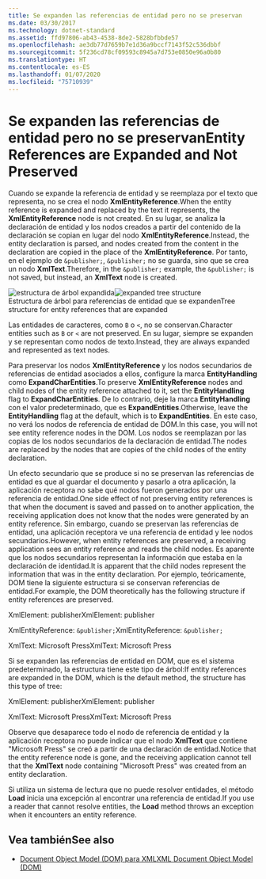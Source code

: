 ```yaml
---
title: Se expanden las referencias de entidad pero no se preservan
ms.date: 03/30/2017
ms.technology: dotnet-standard
ms.assetid: ffd97806-ab43-4538-8de2-5828bfbbde57
ms.openlocfilehash: ae3db77d7659b7e1d36a9bccf7143f52c536dbbf
ms.sourcegitcommit: 5f236cd78cf09593c8945a7d753e0850e96a0b80
ms.translationtype: HT
ms.contentlocale: es-ES
ms.lasthandoff: 01/07/2020
ms.locfileid: "75710939"
---
```

# <a name="entity-references-are-expanded-and-not-preserved"></a><span data-ttu-id="f6011-102">Se expanden las referencias de entidad pero no se preservan</span><span class="sxs-lookup"><span data-stu-id="f6011-102">Entity References are Expanded and Not Preserved</span></span>
<span data-ttu-id="f6011-103">Cuando se expande la referencia de entidad y se reemplaza por el texto que representa, no se crea el nodo **XmlEntityReference**.</span><span class="sxs-lookup"><span data-stu-id="f6011-103">When the entity reference is expanded and replaced by the text it represents, the **XmlEntityReference** node is not created.</span></span> <span data-ttu-id="f6011-104">En su lugar, se analiza la declaración de entidad y los nodos creados a partir del contenido de la declaración se copian en lugar del nodo **XmlEntityReference**.</span><span class="sxs-lookup"><span data-stu-id="f6011-104">Instead, the entity declaration is parsed, and nodes created from the content in the declaration are copied in the place of the **XmlEntityReference**.</span></span> <span data-ttu-id="f6011-105">Por tanto, en el ejemplo de `&publisher;`, `&publisher;` no se guarda, sino que se crea un nodo **XmlText**.</span><span class="sxs-lookup"><span data-stu-id="f6011-105">Therefore, in the `&publisher;` example, the `&publisher;` is not saved, but instead, an **XmlText** node is created.</span></span>  
  
 <span data-ttu-id="f6011-106">![estructura de árbol expandida](../../../../docs/standard/data/xml/media/xmlentityref-expanded-nodes.gif "xmlentityref_expanded_nodes")</span><span class="sxs-lookup"><span data-stu-id="f6011-106">![expanded tree structure](../../../../docs/standard/data/xml/media/xmlentityref-expanded-nodes.gif "xmlentityref_expanded_nodes")</span></span>  
<span data-ttu-id="f6011-107">Estructura de árbol para referencias de entidad que se expanden</span><span class="sxs-lookup"><span data-stu-id="f6011-107">Tree structure for entity references that are expanded</span></span>  
  
 <span data-ttu-id="f6011-108">Las entidades de caracteres, como `B` o `<`, no se conservan.</span><span class="sxs-lookup"><span data-stu-id="f6011-108">Character entities such as `B` or `<` are not preserved.</span></span> <span data-ttu-id="f6011-109">En su lugar, siempre se expanden y se representan como nodos de texto.</span><span class="sxs-lookup"><span data-stu-id="f6011-109">Instead, they are always expanded and represented as text nodes.</span></span>  
  
 <span data-ttu-id="f6011-110">Para preservar los nodos **XmlEntityReference** y los nodos secundarios de referencias de entidad asociados a ellos, configure la marca **EntityHandling** como **ExpandCharEntities**.</span><span class="sxs-lookup"><span data-stu-id="f6011-110">To preserve **XmlEntityReference** nodes and child nodes of the entity reference attached to it, set the **EntityHandling** flag to **ExpandCharEntities**.</span></span> <span data-ttu-id="f6011-111">De lo contrario, deje la marca **EntityHandling** con el valor predeterminado, que es **ExpandEntities**.</span><span class="sxs-lookup"><span data-stu-id="f6011-111">Otherwise, leave the **EntityHandling** flag at the default, which is to **ExpandEntities**.</span></span> <span data-ttu-id="f6011-112">En este caso, no verá los nodos de referencia de entidad de DOM.</span><span class="sxs-lookup"><span data-stu-id="f6011-112">In this case, you will not see entity reference nodes in the DOM.</span></span> <span data-ttu-id="f6011-113">Los nodos se reemplazan por las copias de los nodos secundarios de la declaración de entidad.</span><span class="sxs-lookup"><span data-stu-id="f6011-113">The nodes are replaced by the nodes that are copies of the child nodes of the entity declaration.</span></span>  
  
 <span data-ttu-id="f6011-114">Un efecto secundario que se produce si no se preservan las referencias de entidad es que al guardar el documento y pasarlo a otra aplicación, la aplicación receptora no sabe qué nodos fueron generados por una referencia de entidad.</span><span class="sxs-lookup"><span data-stu-id="f6011-114">One side effect of not preserving entity references is that when the document is saved and passed on to another application, the receiving application does not know that the nodes were generated by an entity reference.</span></span> <span data-ttu-id="f6011-115">Sin embargo, cuando se preservan las referencias de entidad, una aplicación receptora ve una referencia de entidad y lee nodos secundarios.</span><span class="sxs-lookup"><span data-stu-id="f6011-115">However, when entity references are preserved, a receiving application sees an entity reference and reads the child nodes.</span></span> <span data-ttu-id="f6011-116">Es aparente que los nodos secundarios representan la información que estaba en la declaración de identidad.</span><span class="sxs-lookup"><span data-stu-id="f6011-116">It is apparent that the child nodes represent the information that was in the entity declaration.</span></span> <span data-ttu-id="f6011-117">Por ejemplo, teóricamente, DOM tiene la siguiente estructura si se conservan referencias de entidad.</span><span class="sxs-lookup"><span data-stu-id="f6011-117">For example, the DOM theoretically has the following structure if entity references are preserved.</span></span>  
  
 <span data-ttu-id="f6011-118">XmlElement: publisher</span><span class="sxs-lookup"><span data-stu-id="f6011-118">XmlElement: publisher</span></span>  
  
 <span data-ttu-id="f6011-119">XmlEntityReference: `&publisher;`</span><span class="sxs-lookup"><span data-stu-id="f6011-119">XmlEntityReference: `&publisher;`</span></span>  
  
 <span data-ttu-id="f6011-120">XmlText: Microsoft Press</span><span class="sxs-lookup"><span data-stu-id="f6011-120">XmlText: Microsoft Press</span></span>  
  
 <span data-ttu-id="f6011-121">Si se expanden las referencias de entidad en DOM, que es el sistema predeterminado, la estructura tiene este tipo de árbol:</span><span class="sxs-lookup"><span data-stu-id="f6011-121">If entity references are expanded in the DOM, which is the default method, the structure has this type of tree:</span></span>  
  
 <span data-ttu-id="f6011-122">XmlElement: publisher</span><span class="sxs-lookup"><span data-stu-id="f6011-122">XmlElement: publisher</span></span>  
  
 <span data-ttu-id="f6011-123">XmlText: Microsoft Press</span><span class="sxs-lookup"><span data-stu-id="f6011-123">XmlText: Microsoft Press</span></span>  
  
 <span data-ttu-id="f6011-124">Observe que desaparece todo el nodo de referencia de entidad y la aplicación receptora no puede indicar que el nodo **XmlText** que contiene "Microsoft Press" se creó a partir de una declaración de entidad.</span><span class="sxs-lookup"><span data-stu-id="f6011-124">Notice that the entity reference node is gone, and the receiving application cannot tell that the **XmlText** node containing "Microsoft Press" was created from an entity declaration.</span></span>  
  
 <span data-ttu-id="f6011-125">Si utiliza un sistema de lectura que no puede resolver entidades, el método **Load** inicia una excepción al encontrar una referencia de entidad.</span><span class="sxs-lookup"><span data-stu-id="f6011-125">If you use a reader that cannot resolve entities, the **Load** method throws an exception when it encounters an entity reference.</span></span>  
  
## <a name="see-also"></a><span data-ttu-id="f6011-126">Vea también</span><span class="sxs-lookup"><span data-stu-id="f6011-126">See also</span></span>

- [<span data-ttu-id="f6011-127">Document Object Model (DOM) para XML</span><span class="sxs-lookup"><span data-stu-id="f6011-127">XML Document Object Model (DOM)</span></span>](../../../../docs/standard/data/xml/xml-document-object-model-dom.md)
